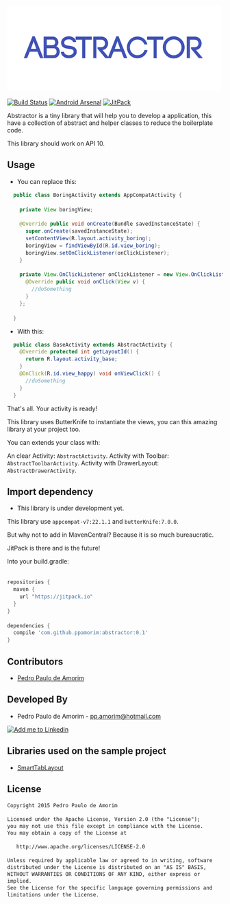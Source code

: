 ![Logo 1][10]

[![Build Status](https://api.travis-ci.org/ppamorim/Cult.svg?branch=master)](https://travis-ci.org/ppamorim/Cult)
[![Android Arsenal](https://img.shields.io/badge/Android%20Arsenal-Cult-blue.svg?style=flat)](https://android-arsenal.com/details/1/1913)
[![JitPack](https://img.shields.io/github/release/ppamorim/Cult.svg?label=JitPack%20Maven)](https://jitpack.io/#ppamorim/Cult)

Abstractor is a tiny library that will help you to develop a application, this have a collection of abstract and helper classes to reduce the boilerplate code.

This library should work on API 10.

Usage
-----

* You can replace this:

```java
  public class BoringActivity extends AppCompatActivity {

    private View boringView;

    @Override public void onCreate(Bundle savedInstanceState) {
      super.onCreate(savedInstanceState);
      setContentView(R.layout.activity_boring);
      boringView = findViewById(R.id.view_boring);
      boringView.setOnClickListener(onClickListener);
    }

    private View.OnClickListener onClickListener = new View.OnClickListener() {
      @Override public void onClick(View v) {
        //doSomething
      }
    };

  }
```

* With this:

```java
  public class BaseActivity extends AbstractActivity {
    @Override protected int getLayoutId() {
      return R.layout.activity_base;
    }
    @OnClick(R.id.view_happy) void onViewClick() {
      //doSomething
    }
  }
```

That's all. Your activity is ready!

This library uses ButterKnife to instantiate the views, you can this amazing library at your project too.

You can extends your class with:

An clear Activity: `AbstractActivity`.
Activity with Toolbar: `AbstractToolbarActivity`.
Activity with DrawerLayout: `AbstractDrawerActivity`.

Import dependency
--------------------------------

* This library is under development yet.

This library use `appcompat-v7:22.1.1` and `butterKnife:7.0.0`.

But why not to add in MavenCentral?
Because it is so much bureaucratic.

JitPack is there and is the future!

Into your build.gradle:

```groovy

repositories {
  maven {
    url "https://jitpack.io"
  }
}

dependencies {
  compile 'com.github.ppamorim:abstractor:0.1'
}
```

Contributors
------------

* [Pedro Paulo de Amorim][3]

Developed By
------------

* Pedro Paulo de Amorim - <pp.amorim@hotmail.com>

<a href="https://www.linkedin.com/profile/view?id=185411359">
  <img alt="Add me to Linkedin" src="http://imageshack.us/a/img41/7877/smallld.png" />
</a>

Libraries used on the sample project
------------------------------------

* [SmartTabLayout][6]

License
-------

    Copyright 2015 Pedro Paulo de Amorim

    Licensed under the Apache License, Version 2.0 (the "License");
    you may not use this file except in compliance with the License.
    You may obtain a copy of the License at

       http://www.apache.org/licenses/LICENSE-2.0

    Unless required by applicable law or agreed to in writing, software
    distributed under the License is distributed on an "AS IS" BASIS,
    WITHOUT WARRANTIES OR CONDITIONS OF ANY KIND, either express or implied.
    See the License for the specific language governing permissions and
    limitations under the License.

[3]: https://github.com/ppamorim/
[5]: https://github.com/JakeWharton/butterknife
[6]: https://github.com/ogaclejapan/SmartTabLayout
[10]: ./art/logo.png

